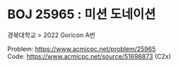 # BOJ 25965 : 미션 도네이션  
경북대학교 > 2022 Goricon A번  
  
Problem: https://www.acmicpc.net/problem/25965  
Code: https://www.acmicpc.net/source/51698873 (C2x)  
